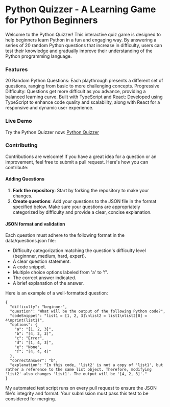 # Python Quizzer - A Learning Game for Python Beginners

Welcome to the Python Quizzer! This interactive quiz game is designed to help beginners learn Python in a fun and engaging way. By answering a series of 20 random Python questions that increase in difficulty, users can test their knowledge and gradually improve their understanding of the Python programming language.

### Features

20 Random Python Questions: Each playthrough presents a different set of questions, ranging from basic to more challenging concepts.
Progressive Difficulty: Questions get more difficult as you advance, providing a balanced learning curve.
Built with TypeScript and React: Developed using TypeScript to enhance code quality and scalability, along with React for a responsive and dynamic user experience.

### Live Demo

Try the Python Quizzer now: <a href="https://alexandengstrom.github.io/python-quizzer/"> Python Quizzer</a>

### Contributing

Contributions are welcome! If you have a great idea for a question or an improvement, feel free to submit a pull request. Here's how you can contribute:

#### Adding Questions

1. **Fork the repository**: Start by forking the repository to make your changes.
2. **Create questions**: Add your questions to the JSON file in the format specified below. Make sure your questions are appropriately categorized by difficulty and provide a clear, concise explanation.

#### JSON format and validation

Each question must adhere to the following format in the data/questions.json file:

- Difficulty categorization matching the question's difficulty level (beginnner, medium, hard, expert).
- A clear question statement.
- A code snippet.
- Multiple choice options labeled from 'a' to 'f'.
- The correct answer indicated.
- A brief explanation of the answer.

Here is an example of a well-formatted question:

```
{
  "difficulty": "beginner",
  "question": "What will be the output of the following Python code?",
  "codeSnippet": "list1 = [1, 2, 3]\nlist2 = list1\nlist2[0] = 4\nprint(list1)",
  "options": {
    "a": "[1, 2, 3]",
    "b": "[4, 2, 3]",
    "c": "Error",
    "d": "[1, 4, 3]",
    "e": "None",
    "f": "[4, 4, 4]"
  },
  "correctAnswer": "b",
  "explanation": "In this code, 'list2' is not a copy of 'list1', but rather a reference to the same list object. Therefore, modifying 'list2' also changes 'list1'. The output will be '[4, 2, 3]'."
}
```

My automated test script runs on every pull request to ensure the JSON file's integrity and format. Your submission must pass this test to be considered for merging.
